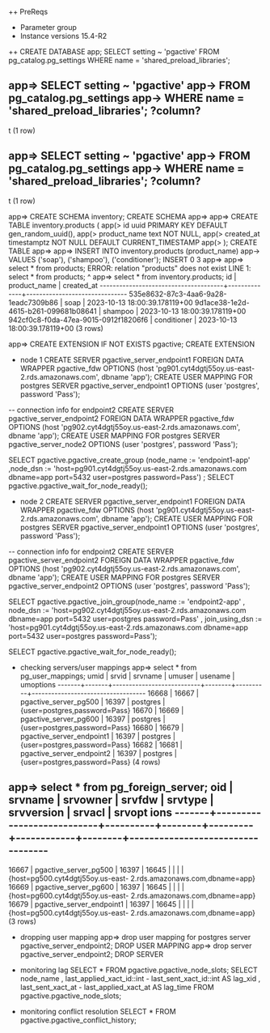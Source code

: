 ++ PreReqs
- Parameter group
- Instance versions 15.4-R2

++
CREATE DATABASE app;
SELECT setting ~ 'pgactive' 
FROM pg_catalog.pg_settings
WHERE name = 'shared_preload_libraries';

app=> SELECT setting ~ 'pgactive'
app-> FROM pg_catalog.pg_settings
app-> WHERE name = 'shared_preload_libraries';
 ?column?
----------
 t
(1 row)

app=> SELECT setting ~ 'pgactive'
app-> FROM pg_catalog.pg_settings
app-> WHERE name = 'shared_preload_libraries';
 ?column?
----------
 t
(1 row)

app=> CREATE SCHEMA inventory;
CREATE SCHEMA
app=>
app=> CREATE TABLE inventory.products (
app(>   id uuid PRIMARY KEY DEFAULT gen_random_uuid(),
app(>   product_name text NOT NULL,
app(>   created_at timestamptz NOT NULL DEFAULT CURRENT_TIMESTAMP
app(> );
CREATE TABLE
app=>
app=> INSERT INTO inventory.products (product_name)
app-> VALUES ('soap'), ('shampoo'), ('conditioner');
INSERT 0 3
app=>
app=> select * from products;
ERROR:  relation "products" does not exist
LINE 1: select * from products;
                      ^
app=> select * from inventory.products;
                  id                  | product_name |          created_at
--------------------------------------+--------------+-------------------------------
 535e8632-87c3-4aa6-9a28-1eadc7309b86 | soap         | 2023-10-13 18:00:39.178119+00
 9d1ace38-1e2d-4615-b261-099681b08641 | shampoo      | 2023-10-13 18:00:39.178119+00
 942cf0c8-f0da-47ea-9015-0912f18206f6 | conditioner  | 2023-10-13 18:00:39.178119+00
(3 rows)

app=> CREATE EXTENSION IF NOT EXISTS pgactive;
CREATE EXTENSION


+ node 1
CREATE SERVER pgactive_server_endpoint1
    FOREIGN DATA WRAPPER pgactive_fdw
    OPTIONS (host 'pg901.cyt4dgtj55oy.us-east-2.rds.amazonaws.com', dbname 'app');
CREATE USER MAPPING FOR postgres
    SERVER pgactive_server_endpoint1
    OPTIONS (user 'postgres', password 'Pass');

-- connection info for endpoint2
CREATE SERVER pgactive_server_endpoint2
    FOREIGN DATA WRAPPER pgactive_fdw
    OPTIONS (host 'pg902.cyt4dgtj55oy.us-east-2.rds.amazonaws.com', dbname 'app');
CREATE USER MAPPING FOR postgres
    SERVER pgactive_server_node2
    OPTIONS (user 'postgres', password 'Pass');

SELECT pgactive.pgactive_create_group
  (node_name := 'endpoint1-app'
  ,node_dsn := 'host=pg901.cyt4dgtj55oy.us-east-2.rds.amazonaws.com dbname=app port=5432 user=postgres password=Pass')
;
SELECT pgactive.pgactive_wait_for_node_ready();

+ node 2
CREATE SERVER pgactive_server_endpoint1
    FOREIGN DATA WRAPPER pgactive_fdw
    OPTIONS (host 'pg901.cyt4dgtj55oy.us-east-2.rds.amazonaws.com', dbname 'app');
CREATE USER MAPPING FOR postgres
    SERVER pgactive_server_endpoint1
    OPTIONS (user 'postgres', password 'Pass');

-- connection info for endpoint2
CREATE SERVER pgactive_server_endpoint2
    FOREIGN DATA WRAPPER pgactive_fdw
    OPTIONS (host 'pg902.cyt4dgtj55oy.us-east-2.rds.amazonaws.com', dbname 'app');
CREATE USER MAPPING FOR postgres
    SERVER pgactive_server_endpoint2
    OPTIONS (user 'postgres', password 'Pass');

SELECT pgactive.pgactive_join_group(node_name := 'endpoint2-app'
  , node_dsn := 'host=pg902.cyt4dgtj55oy.us-east-2.rds.amazonaws.com dbname=app port=5432 user=postgres password=Pass'
  , join_using_dsn := 'host=pg901.cyt4dgtj55oy.us-east-2.rds.amazonaws.com dbname=app port=5432 user=postgres password=Pass');

SELECT pgactive.pgactive_wait_for_node_ready();

+ checking servers/user mappings
app=> select * from pg_user_mappings;
 umid  | srvid |          srvname          | umuser | usename  |             umoptions
-------+-------+---------------------------+--------+----------+-----------------------------------
 16668 | 16667 | pgactive_server_pg500     |  16397 | postgres | {user=postgres,password=Pass}
 16670 | 16669 | pgactive_server_pg600     |  16397 | postgres | {user=postgres,password=Pass}
 16680 | 16679 | pgactive_server_endpoint1 |  16397 | postgres | {user=postgres,password=Pass}
 16682 | 16681 | pgactive_server_endpoint2 |  16397 | postgres | {user=postgres,password=Pass}
(4 rows)

app=> select * from pg_foreign_server;
  oid  |          srvname          | srvowner | srvfdw | srvtype | srvversion | srvacl |                            srvopt
ions
-------+---------------------------+----------+--------+---------+------------+--------+----------------------------------
--------------------------------
 16667 | pgactive_server_pg500     |    16397 |  16645 |         |            |        | {host=pg500.cyt4dgtj55oy.us-east-
2.rds.amazonaws.com,dbname=app}
 16669 | pgactive_server_pg600     |    16397 |  16645 |         |            |        | {host=pg600.cyt4dgtj55oy.us-east-
2.rds.amazonaws.com,dbname=app}
 16679 | pgactive_server_endpoint1 |    16397 |  16645 |         |            |        | {host=pg500.cyt4dgtj55oy.us-east-
2.rds.amazonaws.com,dbname=app}
(3 rows)


+ dropping user mapping
app=> drop user mapping for postgres server pgactive_server_endpoint2;
DROP USER MAPPING
app=> drop server pgactive_server_endpoint2;
DROP SERVER


+ monitoring lag
SELECT * FROM pgactive.pgactive_node_slots;
SELECT
  node_name
  , last_applied_xact_id::int - last_sent_xact_id::int AS lag_xid
  , last_sent_xact_at - last_applied_xact_at AS lag_time
FROM pgactive.pgactive_node_slots;


+ monitoring conflict resolution
SELECT * FROM pgactive.pgactive_conflict_history;



